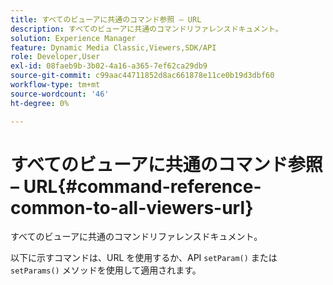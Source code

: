 ```yaml
---
title: すべてのビューアに共通のコマンド参照 – URL
description: すべてのビューアに共通のコマンドリファレンスドキュメント。
solution: Experience Manager
feature: Dynamic Media Classic,Viewers,SDK/API
role: Developer,User
exl-id: 08faeb9b-3b02-4a16-a365-7ef62ca29db9
source-git-commit: c99aac44711852d8ac661878e11ce0b19d3dbf60
workflow-type: tm+mt
source-wordcount: '46'
ht-degree: 0%

---
```


# すべてのビューアに共通のコマンド参照 – URL{#command-reference-common-to-all-viewers-url}

すべてのビューアに共通のコマンドリファレンスドキュメント。

以下に示すコマンドは、URL を使用するか、API `setParam()` または `setParams()` メソッドを使用して適用されます。
